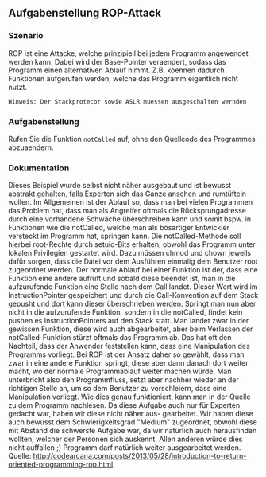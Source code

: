 ## Aufgabenstellung ROP-Attack

### Szenario

ROP ist eine Attacke, welche prinzipiell bei jedem Programm angewendet werden 
kann. Dabei wird der Base-Pointer veraendert, sodass das Programm einen
alternativen Ablauf nimmt. Z.B. koennen dadurch Funktionen aufgerufen werden, 
welche das Programm eigentlich nicht nutzt.

`Hinweis: Der Stackprotecor sowie ASLR muessen ausgeschalten wernden`

### Aufgabenstellung
Rufen Sie die Funktion `notCalled` auf, ohne den Quellcode des Programmes 
abzuaendern.

### Dokumentation
Dieses Beispiel wurde selbst nicht näher ausgebaut und ist bewusst abstrakt gehalten,
falls Experten sich das Ganze ansehen und rumtüfteln wollen. Im Allgemeinen ist der
Ablauf so, dass man bei vielen Programmen das Problem hat, dass man als Angreifer oftmals
die Rücksprungadresse durch eine vorhandene Schwäche überschreiben kann und somit bspw.
in Funktionen wie die notCalled, welche man als bösartiger Entwickler versteckt im Programm
hat, springen kann. Die notCalled-Methode soll hierbei root-Rechte durch setuid-Bits erhalten,
obwohl das Programm unter lokalen Privilegien gestartet wird. Dazu müssen chmod und chown jeweils
dafür sorgen, dass die Datei vor dem Ausführen einmalig dem Benutzer root zugeordnet werden.
Der normale Ablauf bei einer Funktion ist der, dass eine Funktion eine andere aufruft und sobald
diese beendet ist, man in die aufzurufende Funktion eine Stelle nach dem Call landet. Dieser Wert
wird im InstructionPointer gespeichert und durch die Call-Konvention auf dem Stack gepusht und dort
kann dieser überschrieben werden. Springt man nun aber nicht in die aufzurufende Funktion, sondern
in die notCalled, findet kein pushen es InstructionPointers auf den Stack statt. Man landet zwar
in der gewissen Funktion, diese wird auch abgearbeitet, aber beim Verlassen der notCalled-Funktion
stürzt oftmals das Programm ab. Das hat oft den Nachteil, dass der Anwender feststellen kann,
dass eine Manipulation des Programms vorliegt. Bei ROP ist der Ansatz daher so gewählt,
dass man zwar in eine andere Funktion springt, diese aber dann danach dort weiter macht,
wo der normale Programmablauf weiter machen würde. Man unterbricht also den Programmfluss, setzt
aber nachher wieder an der richtigen Stelle an, um so dem Benutzer zu verschleiern, dass
eine Manipulation vorliegt. Wie dies genau funktioniert, kann man in der Quelle zu dem Programm
nachlesen. Da diese Aufgabe auch nur für Experten gedacht war, haben wir diese nicht näher aus-
gearbeitet. Wir haben diese auch bewusst dem Schwierigkeitsgrad "Medium" zugeordnet, obwohl diese
mit Abstand die schwerste Aufgabe war, da wir natürlich auch herausfinden wollten, welcher
der Personen sich auskennt. Allen anderen würde dies nicht auffallen ;) Programm darf natürlich
weiter ausgearbeitet werden.<br/>
Quelle: http://codearcana.com/posts/2013/05/28/introduction-to-return-oriented-programming-rop.html
